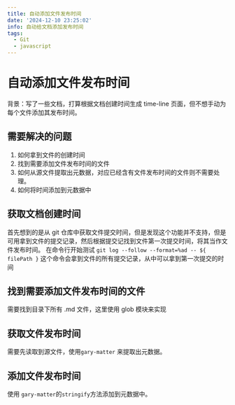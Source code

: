 ```yaml
---
title: 自动添加文件发布时间
date: '2024-12-10 23:25:02'
info: 自动给文档添加发布时间
tags:
  - Git
  - javascript
---
```

# 自动添加文件发布时间

背景：写了一些文档，打算根据文档创建时间生成 time-line 页面，但不想手动为每个文件添加其发布时间。



## 需要解决的问题
1. 如何拿到文件的创建时间
2. 找到需要添加文件发布时间的文件
3. 如何从源文件提取出元数据，对应已经含有文件发布时间的文件则不需要处理。
4. 如何将时间添加到元数据中


## 获取文档创建时间
首先想到的是从 git 仓库中获取文件提交时间，但是发现这个功能并不支持，但是可用拿到文件的提交记录，然后根据提交记找到文件第一次提交时间，将其当作文件发布时间。
在命令行开始测试 `git log --follow --format=%ad -- ${ filePath }` 这个命令会拿到文件的所有提交记录，从中可以拿到第一次提交的时间

## 找到需要添加文件发布时间的文件
需要找到目录下所有 .md 文件，这里使用 glob 模块来实现

## 获取文件发布时间
需要先读取到源文件，使用`gary-matter` 来提取出元数据。

## 添加文件发布时间

使用 `gary-matter`的`stringify`方法添加到元数据中。



